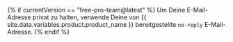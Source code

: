 {% if currentVersion == "free-pro-team@latest" %}
Um Deine E-Mail-Adresse privat zu halten, verwende Deine von {{ site.data.variables.product.product_name }} bereitgestellte `no-reply` E-Mail-Adresse.
{% endif %}
